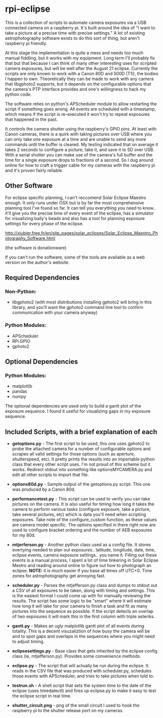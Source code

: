# rpi-eclipse
This is a collection of scripts to automate camera exposures via a USB connected camera on a raspberry pi. It's built around the idea of "I want to take a picture at a precise time with precise settings." A lot of existing astrophotography software exists to do this sort of thing, but aren't raspberry pi friendly.

At this stage the implementation is quite a mess and needs too much manual fiddling, but it works with my equipment. Long term I'll probably fix that but that because I can think of many other interesting uses for scripted camera exposures, but will be well after the August 21 eclipse.  Currently the scripts are only known to work with a Canon 80D and 500D (T1i), the bodies I happen to own. Theoretically they can be made to work with any camera that libgphoto2 supports, but it depends on the configurable options that the camera's PTP interface provides and one's willingness to hack my python code. 

The software relies on python's APScheduler module to allow restarting the script if something goes wrong. All events are scheduled with a timestamp, which means if the script is re-executed it won't try to repeat exposures that happened in the past.

It controls the camera shutter using the raspberry's GPIO pins. At least with Canon cameras, there is a quirk with taking pictures over USB where you can only take one exposure at a time and are unable to send any more commands until the buffer is cleared. My testing indicated that on average it takes 2 seconds to configure a picture, take it, and save it to SD over USB. With a serial shutter you can make use of the camera's full buffer and the time for a single exposure drops to fractions of a second. So I dug around online for how to craft a trigger cable for my cameras with the raspberry pi and it's proven fairly reliable.

## Other Software

For eclipse specific planning, I can't reccomend Solar Eclipse Maestro enough. It only runs under OSX but is by far the most comprehensive planning tool I've found so far. It can tell you everything you need to know.. it'll give you the precise time of every event of the eclipse, has a simulator for visualizing baily's beads and also has a tool for planning exposure settings for every phase of the eclipse.

http://xjubier.free.fr/en/site_pages/solar_eclipses/Solar_Eclipse_Maestro_Photography_Software.html

(the software is donationware)

If you can't run the software, some of the tools are available as a web version on the author's website.

## Required Dependencies

### Non-Python:

- libgphoto2 (with most distributions installing gphoto2 will bring in this library, and you'll want the gphoto2 command line tool to confirm communication with your camera anyway)

### Python Modules:

- APScheduler
- RPi.GPIO
- gphoto2

## Optional Dependencies

### Python Modules:
- matplotlib
- pandas
- numpy

The optional dependencies are used only to build a gantt plot of the exposure sequence. I found it useful for visualizing gaps in my exposure sequence.

## Included Scripts, with a brief explanation of each

- **getoptions.py** - The first script to be used, this one uses gphoto2 to probe the attached camera for a number of configurable options and scrapes all valid settings for those options (such as aperture, shutterspeed, etc). It pretty prints the results into an importable python class that every other script uses. I'm not proud of this scheme but it works. Redirect stdout into something like optionsMYCAMERA.py and edit all other scripts to import that file.

- **options80d.py** - Sample output of the getoptions.py script. This one was produced by a Canon 80d.

- **performancetest.py** - This script can be used to verify you can take pictures on the camera. It is also useful for timing how long it takes the camera to perform various tasks (configure exposure, take a picture, take several pictures, etc) which is data you'll need when scripting exposures. Take note of the configure_custom function, as these values are camera model specific. The options specified in there right now are used to configure bracket ordering and the number of AEB exposures for my 80d.

- **mtjerferson.py** - Another python class used as a config file. It stores evertying needed to plan out exposures.. latitude, longitude, date, time, eclipse events, camera exposure settings.. you name it. Filling out these events is a manual process, I spent a lot of time tinkering in Solar Eclipse Mestro and reading around online to figure out how to photograph an eclipse. **NOTE:** it is much easier if you base all times off UTC+0. Time zones for astrophotography get annoying fast.

- **scheduler.py** - Parses the mtjefferson.py class and dumps to stdout out a CSV of all exposures to be taken, along with timing and settings. This is the easiest format I could come up with for manually reviewing the results. The script has some logic to be "smart" where it will estimate how long it will take for your camera to finish a task and fit as many pictures into the sequence as possible. If the script detects an overlap of two exposures it will mark this in the first column with triple asteriks.

- **gantt.py** - Makes an ugly matplotlib gantt plot of all events during totality. This is a decent visuzaliztion of how busy the camera will be and to spot gaps and overlaps in the sequences where you might need to adjust timing.

- **eclipsesettings.py** - Base class that gets inherited by the eclipse config class (ie, mtjefferson.py). Provides some convenience methods.

- **eclipse.py** - The script that will actually be run during the eclipse. It reads in the CSV file that was produced with scheduler.py, schedules those events with APScheduler, and tries to take pictures when told to.

- **testrun.sh** - A shell script that sets the system time to the date of the eclipse (uses timedatectl) and fires up eclipse.py to make it easy to test the eclipse script in real time.

- **shutter_circuit.png** - png of the small circuit I used to hook the raspberry pi to the shutter release port on my cameras.
